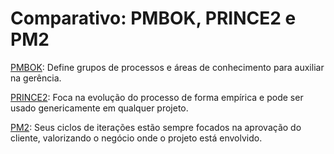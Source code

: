 # Comparativo: PMBOK, PRINCE2 e PM2

[PMBOK](./05-pmbok.md): Define grupos de processos e áreas de conhecimento para auxiliar na gerência.

[PRINCE2](./06-prince2.md): Foca na evolução do processo de forma empírica e pode ser usado genericamente em qualquer projeto.

[PM2](./08-pm2.md): Seus ciclos de iterações estão sempre focados na aprovação do cliente, valorizando o negócio onde o projeto está envolvido.
